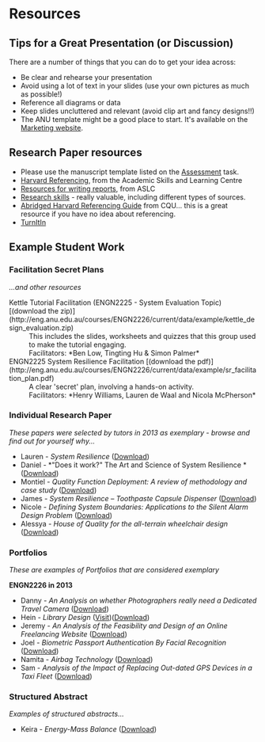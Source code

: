 # Resources <a id="Resources"></a>
## Tips for a Great Presentation (or Discussion) ##
There are a number of things that you can do to get your idea across:

  * Be clear and rehearse your presentation
  * Avoid using a lot of text in your slides (use your own pictures as much as possible!)
  * Reference all diagrams or data
  * Keep slides uncluttered and relevant (avoid clip art and fancy designs!!)
  * The ANU template might be a good place to start. It's available on the [Marketing website](http://www.anu.edu.au/mo/content/site2/powerpoint).
  
## Research Paper resources

*  Please use the manuscript template listed on the [Assessment](assessment) task.
*  [Harvard Referencing](https://academicskills.anu.edu.au/resources/handouts/footnotes-endnotes-and-harvard-citations), from the Academic Skills and Learning Centre
*  [Resources for writing reports](https://academicskills.anu.edu.au/oweek), from ASLC
*  [Research skills](https://academicskills.anu.edu.au/resources/listing/95) - really valuable, including different types of sources.
*  [Abridged Harvard Referencing Guide](http://www.cqu.edu.au/?a=14032) from CQU... this is a great resource if you have no idea about referencing.
*  [TurnItIn](http://turnitin.com/en_us/home)

## Example Student Work

### Facilitation Secret Plans
*...and other resources*

<dl>
<dt>Kettle Tutorial Facilitation (ENGN2225 - System Evaluation Topic) [(download the zip)](http://eng.anu.edu.au/courses/ENGN2226/current/data/example/kettle_design_evaluation.zip)</dt>
<dd>This includes the slides, worksheets and quizzes that this group used to make the tutorial engaging.</dd>
<dd>Facilitators: *Ben Low, Tingting Hu & Simon Palmer*</dd>
<dt>ENGN2225 System Resilience Facilitation [(download the pdf)](http://eng.anu.edu.au/courses/ENGN2226/current/data/example/sr_facilitation_plan.pdf)</dt>
<dd>A clear 'secret' plan, involving a hands-on activity.</dd>
<dd>Facilitators: *Henry Williams, Lauren de Waal and Nicola McPherson*</dd>
</dl>

### Individual Research Paper
*These papers were selected by tutors in 2013 as exemplary - browse and find out for yourself why...*

*  Lauren - *System Resilience* ([Download](http://eng.anu.edu.au/courses/ENGN2226/current/data/example/13_irp_lauren.pdf)) 
*  Daniel - *"Does it work?" The Art and Science of System Resilience * ([Download](http://eng.anu.edu.au/courses/ENGN2226/current/data/example/13_irp_daniel.pdf)) 
*  Montiel - *Quality Function Deployment: A review of methodology and case study* ([Download](http://eng.anu.edu.au/courses/ENGN2226/current/data/example/13_irp_montiel.pdf)) 
*  James - *System Resilience – Toothpaste Capsule Dispenser* ([Download](http://eng.anu.edu.au/courses/ENGN2226/current/data/example/13_irp_james.pdf)) 
*  Nicole - *Defining System Boundaries: Applications to the Silent Alarm Design Problem* ([Download](http://eng.anu.edu.au/courses/ENGN2226/current/data/example/13_irp_nicole.pdf)) 
*  Alessya - *House of Quality for the all-terrain wheelchair design* ([Download](http://eng.anu.edu.au/courses/ENGN2226/current/data/example/13_irp_alessya.pdf)) 

### Portfolios
*These are examples of Portfolios that are considered exemplary*

**ENGN2226 in 2013**

*  Danny - *An Analysis on whether Photographers really need a Dedicated Travel Camera* ([Download](http://eng.anu.edu.au/courses/ENGN2226/current/data/example/13_2226_lp_danny.pdf))
*  Hein - *Library Design* ([Visit](http://2226hein2013.weebly.com))([Download](http://eng.anu.edu.au/courses/ENGN2226/current/data/example/13_2226_lp_hein.zip))
*  Jeremy - *An Analysis of the Feasibility and Design of an Online Freelancing Website* ([Download](http://eng.anu.edu.au/courses/ENGN2226/current/data/example/13_2226_lp_jeremy.pdf))
*  Joel - *Biometric Passport Authentication By Facial Recognition* ([Download](http://eng.anu.edu.au/courses/ENGN2226/current/data/example/13_2226_lp_joel.pdf))
*  Namita - *Airbag Technology* ([Download](http://eng.anu.edu.au/courses/ENGN2226/current/data/example/13_2226_lp_namita.pdf))
*  Sam - *Analysis of the Impact of Replacing Out-dated GPS Devices in a Taxi Fleet* ([Download](http://eng.anu.edu.au/courses/ENGN2226/current/data/example/13_2226_lp_sam.pdf))




### Structured Abstract
*Examples of structured abstracts...*

*  Keira - *Energy-Mass Balance* ([Download](http://eng.anu.edu.au/courses/ENGN2226/current/data/example/13_2226_sa_keira.pdf))